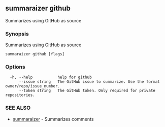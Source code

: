 ## summaraizer github

Summarizes using GitHub as source

### Synopsis

Summarizes using GitHub as source

```
summaraizer github [flags]
```

### Options

```
  -h, --help           help for github
      --issue string   The GitHub issue to summarize. Use the format owner/repo/issue_number.
      --token string   The GitHub token. Only required for private repositories.
```

### SEE ALSO

* [summaraizer](summaraizer.md)	 - Summarizes comments

